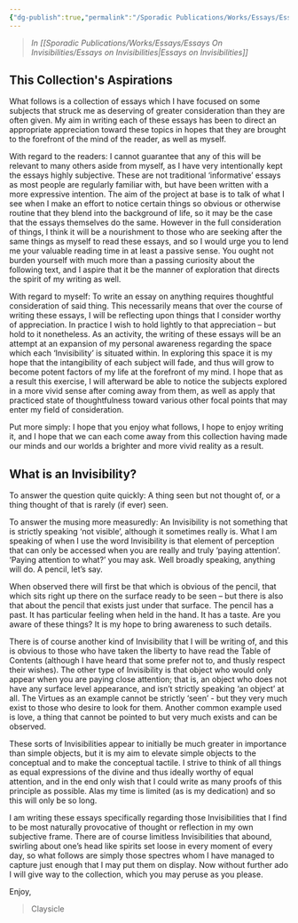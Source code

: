 ```yaml
---
{"dg-publish":true,"permalink":"/Sporadic Publications/Works/Essays/Essays On Invisibilities/Introduction/"}
---
```


> *In [[Sporadic Publications/Works/Essays/Essays On Invisibilities/Essays on Invisibilities\|Essays on Invisibilities]]*
## This Collection's Aspirations

What follows is a collection of essays which I have focused on some subjects that struck me as  deserving of greater consideration than they are often given. My aim in writing each of these essays has been to direct an appropriate appreciation toward these topics in hopes that they are brought to the forefront of the mind of the reader, as well as myself.

With regard to the readers:
I cannot guarantee that any of this will be relevant to many others aside from myself, as I have very intentionally kept the essays highly subjective. These are not traditional ‘informative’ essays as most people are regularly familiar with, but have been written with a more expressive intention. The aim of the project at base is to talk of what I see when I make an effort to notice certain things so obvious or otherwise routine that they blend into the background of life, so it may be the case that the essays themselves do the same. However in the full consideration of things, I think it will be a nourishment to those who are seeking after the same things as myself to read these essays, and so I would urge you to lend me your valuable reading time in at least a passive sense. You ought not burden yourself with much more than a passing curiosity about the following text, and I aspire that it be the manner of exploration that directs the spirit of my writing as well. 

With regard to myself: 
To write an essay on anything requires thoughtful consideration of said thing. This necessarily means that over the course of writing these essays, I will be reflecting upon things that I consider worthy of appreciation. In practice I wish to hold lightly to that appreciation – but hold to it nonetheless. As an activity, the writing of these essays will be an attempt at an expansion of my personal awareness regarding the space which each ‘Invisibility’ is situated within. In exploring this space it is my hope that the intangibility of each subject will fade, and thus will grow to become potent factors of my life at the forefront of my mind. I hope that as a result this exercise, I will afterward be able to notice the subjects explored in a more vivid sense after coming away from them, as well as apply that practiced state of thoughtfulness toward various other focal points that may enter my field of consideration.

Put more simply: I hope that you enjoy what follows, I hope to enjoy writing it, and I hope that we can each come away from this collection having made our minds and our worlds a brighter and more vivid reality as a result.

## What is an Invisibility?

To answer the question quite quickly:
A thing seen but not thought of, or a thing thought of that is rarely (if ever) seen.

To answer the musing more measuredly:
An Invisibility is not something that is strictly speaking ‘not visible’, although it sometimes really is. What I am speaking of when I use the word Invisibility is that element of perception that can only be accessed when you are really and truly ‘paying attention’. 
‘Paying attention to what?’ you may ask.
Well broadly speaking, anything will do. A pencil, let’s say. 

When observed there will first be that which is obvious of the pencil, that which sits right up there on the surface ready to be seen – but there is also that about the pencil that exists just under that surface. The pencil has a past. It has particular feeling when held in the hand. It has a taste. Are you aware of these things? It is my hope to bring awareness to such details.

There is of course another kind of Invisibility that I will be writing of, and this is obvious to those who have taken the liberty to have read the Table of Contents (although I have heard that some prefer not to, and thusly respect their wishes). The other type of Invisibility is that object who would only appear when you are paying close attention; that is, an object who does not have any surface level appearance, and isn’t strictly speaking ‘an object’ at all. The Virtues as an example cannot be strictly ‘seen’ - but they very much exist to those who desire to look for them. Another common example used is love, a thing that cannot be pointed to but very much exists and can be observed.

These sorts of Invisibilities appear to initially be much greater in importance than simple objects, but it is my aim to elevate simple objects to the conceptual and to make the conceptual tactile. I strive to think of all things as equal expressions of the divine and thus ideally worthy of equal attention, and in the end only wish that I could write as many proofs of this principle as possible. Alas my time is limited (as is my dedication) and so this will only be so long.

I am writing these essays specifically regarding those Invisibilities that I find to be most naturally provocative of thought or reflection in my own subjective frame. There are of course limitless Invisibilities that abound, swirling about one’s head like spirits set loose in every moment of every day, so what follows are simply those spectres whom I have managed to capture just enough that I may put them on display. Now without further ado I will give way to the collection, which you may peruse as you please.

Enjoy,
>Claysicle

<div class="page-break" style="page-break-before: always;"></div>


<div class="page-break" style="page-break-before: always;"></div>

